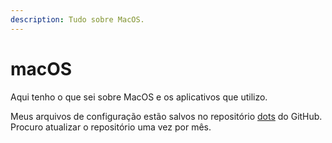 ```yaml
---
description: Tudo sobre MacOS.
---
```


# macOS

Aqui tenho o que sei sobre MacOS e os aplicativos que utilizo.

Meus arquivos de configuração estão salvos no repositório [dots](https://github.com/hamiltoncolares/dots) do GitHub. Procuro atualizar o repositório uma vez por mês.

